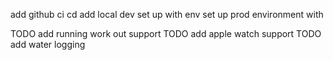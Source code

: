 add github ci cd
add local dev set up with env
set up prod environment with

TODO add running work out support
TODO add apple watch support
TODO add water logging
